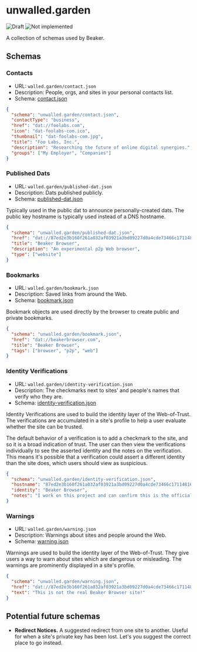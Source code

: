 # unwalled.garden

![Draft](https://img.shields.io/badge/Draft-In%20progress-yellow.svg) ![Not implemented](https://img.shields.io/badge/Status-Not%20implemented-red.svg)

A collection of schemas used by Beaker.

## Schemas

### Contacts

 - URL: `walled.garden/contact.json`
 - Description: People, orgs, and sites in your personal contacts list.
 - Schema: [contact.json](./contact.json)


```json
{
  "schema": "unwalled.garden/contact.json",
  "contactType": "business",
  "href": "dat://foolabs.com",
  "icon": "dat-foolabs-com.ico",
  "thumbnail": "dat-foolabs-com.jpg",
  "title": "Foo Labs, Inc.",
  "description": "Researching the future of online digital synergies.",
  "groups": ["My Employer", "Companies"]
}
```

### Published Dats

 - URL: `walled.garden/published-dat.json`
 - Description: Dats published publicly.
 - Schema: [published-dat.json](./published-dat.json)

Typically used in the public dat to announce personally-created dats. The public key hostname is typically used instead of a DNS hostname.

```json
{
  "schema": "unwalled.garden/published-dat.json",
  "href": "dat://87ed2e3b160f261a032af03921a3bd09227d0a4cde73466c17114816cae43336",
  "title": "Beaker Browser",
  "description": "An experimental p2p Web browser",
  "type": ["website"]
}
```

### Bookmarks

 - URL: `walled.garden/bookmark.json`
 - Description: Saved links from around the Web.
 - Schema: [bookmark.json](./bookmark.json)

Bookmark objects are used directly by the browser to create public and private bookmarks.

```json
{
  "schema": "unwalled.garden/bookmark.json",
  "href": "dat://beakerbrowser.com",
  "title": "Beaker Browser",
  "tags": ["browser", "p2p", "web"]
}
```

### Identity Verifications

 - URL: `walled.garden/identity-verification.json`
 - Description: The checkmarks next to sites' and people's names that verify who they are.
 - Schema: [identity-verification.json](./identity-verification.json)

Identity Verifications are used to build the identity layer of the Web-of-Trust. The verifications are accumulated in a site's profile to help a user evaluate whether the site can be trusted.

The default behavior of a verification is to add a checkmark to the site, and so it is a broad indication of trust. The user can then view the verifications individually to see the asserted identity and the notes on the verification. This means it's possible that a verification could assert a different identity than the site does, which users should view as suspicious.

```json
{
  "schema": "unwalled.garden/identity-verification.json",
  "hostname": "87ed2e3b160f261a032af03921a3bd09227d0a4cde73466c17114816cae43336",
  "identity": "Beaker Browser",
  "notes": "I work on this project and can confirm this is the official site."
}
```

### Warnings

 - URL: `walled.garden/warning.json`
 - Description: Warnings about sites and people around the Web.
 - Schema: [warning.json](./warning.json)

Warnings are used to build the identity layer of the Web-of-Trust. They give users a way to warn about sites which are dangerous or misleading. The warnings are prominently displayed in a site's profile.

```json
{
  "schema": "unwalled.garden/warning.json",
  "href": "dat://87ed2e3b160f261a032af03921a3bd09227d0a4cde73466c17114816cae43335",
  "text": "This is not the real Beaker Browser site!"
}
```

## Potential future schemas

 - **Redirect Notices.** A suggested redirect from one site to another. Useful for when a site's private key has been lost. Let's you suggest the correct place to go instead.